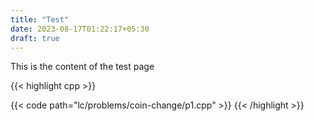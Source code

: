 ```yaml
---
title: "Test"
date: 2023-08-17T01:22:17+05:30
draft: true
---
```


This is the content of the test page



{{< highlight cpp >}}

{{< code path="lc/problems/coin-change/p1.cpp" >}}
{{< /highlight >}}



